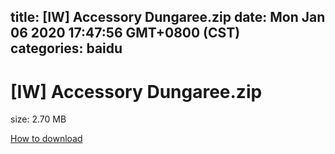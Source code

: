 
title: [IW] Accessory Dungaree.zip
date: Mon Jan 06 2020 17:47:56 GMT+0800 (CST)    
categories: baidu
---

# [IW] Accessory Dungaree.zip
size: 2.70 MB
 
 

[How to download](https://bpcam.bemobtrk.com/go/2ceec3aa-1ca2-46d6-b9ff-aaa5c184517c?jno=760)